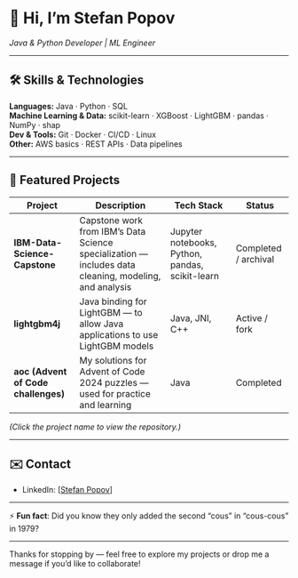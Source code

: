 <!--
**popovstefan/popovstefan** is a ✨ _special_ ✨ repository because its `README.md` (this file) appears on your GitHub profile.

Here are some ideas to get you started:

- 🔭 I’m currently working on ...
- 🌱 I’m currently learning ...
- 👯 I’m looking to collaborate on ...
- 🤔 I’m looking for help with ...
- 💬 Ask me about ...
- 📫 How to reach me: ...
- 😄 Pronouns: ...
- ⚡ Fun fact: ...
-->

# 👋 Hi, I’m **Stefan Popov**  
*Java & Python Developer | ML Engineer*

---

## 🛠️ Skills & Technologies

**Languages:** Java · Python · SQL  
**Machine Learning & Data:** scikit-learn · XGBoost · LightGBM · pandas · NumPy · shap  
**Dev & Tools:** Git · Docker · CI/CD · Linux  
**Other:** AWS basics · REST APIs · Data pipelines  

---

## 📂 Featured Projects

| Project | Description | Tech Stack | Status |
|--------|-------------|-------------|---------|
| **IBM-Data-Science-Capstone** | Capstone work from IBM’s Data Science specialization — includes data cleaning, modeling, and analysis | Jupyter notebooks, Python, pandas, scikit-learn | Completed / archival |
| **lightgbm4j** | Java binding for LightGBM — to allow Java applications to use LightGBM models | Java, JNI, C++ | Active / fork |
| **aoc (Advent of Code challenges)** | My solutions for Advent of Code 2024 puzzles — used for practice and learning | Java | Completed |

*(Click the project name to view the repository.)*

---

## ✉️ Contact

- LinkedIn: [[Stefan Popov](https://www.linkedin.com/in/popovstefan/)]  

---

⚡ **Fun fact**: Did you know they only added the second “cous” in “cous-cous” in 1979?

---

Thanks for stopping by — feel free to explore my projects or drop me a message if you’d like to collaborate!
